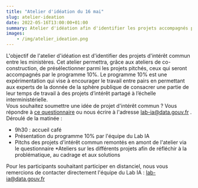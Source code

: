 ```yaml
---
title: "Atelier d'idéation du 16 mai"
slug: atelier-ideation
date: 2022-05-16T13:00:00+01:00
summary: Atelier d'idéation afin d'identifier les projets accompagnés par le programme
images: 
    - /img/atelier_ideation.png
---
```


L'objectif de l'atelier d'idéation est d'identifier des projets d'intérêt commun entre les ministères. Cet atelier permettra, grâce aux ateliers de co-construction, de présélectionner parmi les projets pitchés, ceux qui seront accompagnés par le programme 10%. 
Le programme 10% est une expérimentation qui vise à encourager le travail entre pairs en permettant aux experts de la donnée de la sphère publique de consacrer une partie de leur temps de travail à des projets d’intérêt partagé à l’échelle interministérielle.  
Vous souhaitez soumettre une idée de projet d'intérêt commun ? Vous répondre à [ce questionnaire](https://framaforms.org/appel-a-idees-de-projets-programme-10-pourcent-1648137237) ou nous écrire à l'adresse lab-ia@data.gouv.fr . 
Déroulé de la matinée :
* 9h30 : accueil café 
* Présentation du programme 10% par l'équipe du Lab IA
* Pitchs des projets d'intérêt commun remontés en amont de l'atelier via le questionnaire 
*Ateliers sur les différents projets afin de réfléchir à la problématique, au cadrage et aux solutions 

Pour les participants souhaitant participer en distanciel, nous vous remercions de contacter directement l'équipe du Lab IA : lab-ia@data.gouv.fr